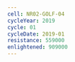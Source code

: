 ```yaml
---
cell: NR02-GOLF-04
cycleYear: 2019
cycle: 01
cycleDate: 2019-01
resistance: 559000
enlightened: 909000
---
```


